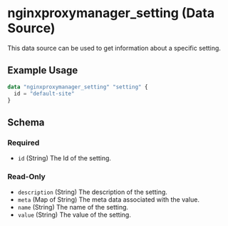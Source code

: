﻿---
# generated by https://github.com/hashicorp/terraform-plugin-docs
page_title: "nginxproxymanager_setting Data Source - nginxproxymanager"
subcategory: "Settings"
description: |-
  This data source can be used to get information about a specific setting.
---

# nginxproxymanager_setting (Data Source)

This data source can be used to get information about a specific setting.


## Example Usage

```terraform
data "nginxproxymanager_setting" "setting" {
  id = "default-site"
}
```

<!-- schema generated by tfplugindocs -->
## Schema

### Required

- `id` (String) The Id of the setting.

### Read-Only

- `description` (String) The description of the setting.
- `meta` (Map of String) The meta data associated with the value.
- `name` (String) The name of the setting.
- `value` (String) The value of the setting.
